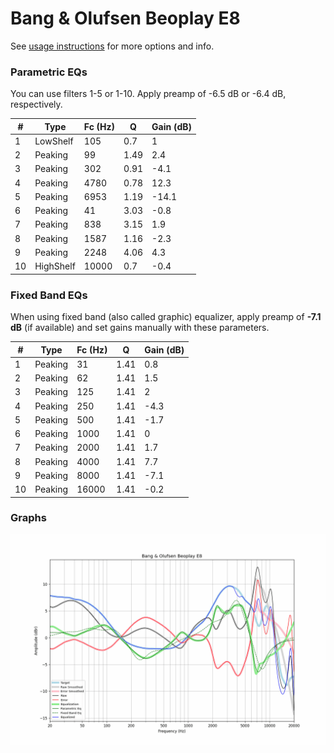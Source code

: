 # Bang & Olufsen Beoplay E8
See [usage instructions](https://github.com/jaakkopasanen/AutoEq#usage) for more options and info.

### Parametric EQs
You can use filters 1-5 or 1-10. Apply preamp of -6.5 dB or -6.4 dB, respectively.

|   # | Type      |   Fc (Hz) |    Q |   Gain (dB) |
|-----|-----------|-----------|------|-------------|
|   1 | LowShelf  |       105 | 0.7  |         1   |
|   2 | Peaking   |        99 | 1.49 |         2.4 |
|   3 | Peaking   |       302 | 0.91 |        -4.1 |
|   4 | Peaking   |      4780 | 0.78 |        12.3 |
|   5 | Peaking   |      6953 | 1.19 |       -14.1 |
|   6 | Peaking   |        41 | 3.03 |        -0.8 |
|   7 | Peaking   |       838 | 3.15 |         1.9 |
|   8 | Peaking   |      1587 | 1.16 |        -2.3 |
|   9 | Peaking   |      2248 | 4.06 |         4.3 |
|  10 | HighShelf |     10000 | 0.7  |        -0.4 |

### Fixed Band EQs
When using fixed band (also called graphic) equalizer, apply preamp of **-7.1 dB** (if available) and set gains manually with these parameters.

|   # | Type    |   Fc (Hz) |    Q |   Gain (dB) |
|-----|---------|-----------|------|-------------|
|   1 | Peaking |        31 | 1.41 |         0.8 |
|   2 | Peaking |        62 | 1.41 |         1.5 |
|   3 | Peaking |       125 | 1.41 |         2   |
|   4 | Peaking |       250 | 1.41 |        -4.3 |
|   5 | Peaking |       500 | 1.41 |        -1.7 |
|   6 | Peaking |      1000 | 1.41 |         0   |
|   7 | Peaking |      2000 | 1.41 |         1.7 |
|   8 | Peaking |      4000 | 1.41 |         7.7 |
|   9 | Peaking |      8000 | 1.41 |        -7.1 |
|  10 | Peaking |     16000 | 1.41 |        -0.2 |

### Graphs
![](./Bang%20&%20Olufsen%20Beoplay%20E8.png)
